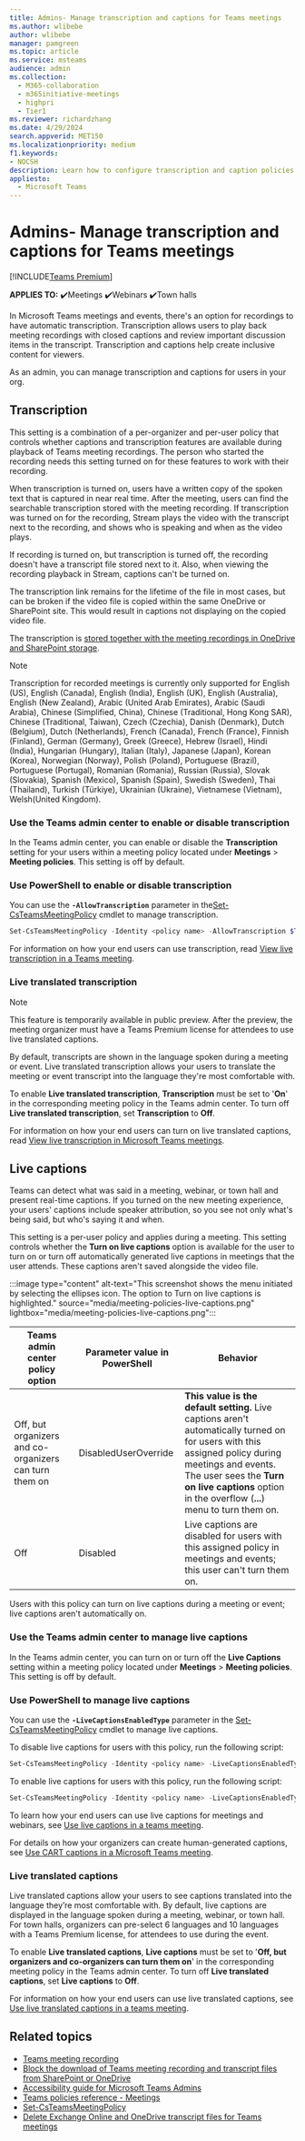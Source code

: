 ```yaml
---
title: Admins- Manage transcription and captions for Teams meetings
ms.author: wlibebe
author: wlibebe
manager: pamgreen
ms.topic: article
ms.service: msteams
audience: admin
ms.collection: 
  - M365-collaboration
  - m365initiative-meetings
  - highpri
  - Tier1
ms.reviewer: richardzhang
ms.date: 4/29/2024
search.appverid: MET150
ms.localizationpriority: medium
f1.keywords:
- NOCSH
description: Learn how to configure transcription and caption policies for Teams meetings.
appliesto: 
  - Microsoft Teams
---
```


# Admins- Manage transcription and captions for Teams meetings

[!INCLUDE[Teams Premium](includes/teams-premium-ecm.md)]

**APPLIES TO:** ✔️Meetings ✔️Webinars ✔️Town halls

In Microsoft Teams meetings and events, there's an option for recordings to have automatic transcription. Transcription allows users to play back meeting recordings with closed captions and review important discussion items in the transcript. Transcription and captions help create inclusive content for viewers.

As an admin, you can manage transcription and captions for users in your org.

## Transcription

This setting is a combination of a per-organizer and per-user policy that controls whether captions and transcription features are available during playback of Teams meeting recordings. The person who started the recording needs this setting turned on for these features to work with their recording.

When transcription is turned on, users have a written copy of the spoken text that is captured in near real time. After the meeting, users can find the searchable transcription stored with the meeting recording. If transcription was turned on for the recording, Stream plays the video with the transcript next to the recording, and shows who is speaking and when as the video plays.

If recording is turned on, but transcription is turned off, the recording doesn't have a transcript file stored next to it. Also, when viewing the recording playback in Stream, captions can't be turned on.

The transcription link remains for the lifetime of the file in most cases, but can be broken if the video file is copied within the same OneDrive or SharePoint site. This would result in captions not displaying on the copied video file.

The transcription is [stored together with the meeting recordings in OneDrive and SharePoint storage](https://support.microsoft.com/office/3cb9acb6-05b2-4f59-a50d-7df61123aa20#bkmk_how-captions-and-transcripts-are-stored).

> [!NOTE]
> Transcription for recorded meetings is currently only supported for English (US), English (Canada), English (India), English (UK), English (Australia), English (New Zealand), Arabic (United Arab Emirates), Arabic (Saudi Arabia), Chinese (Simplified, China), Chinese (Traditional, Hong Kong SAR), Chinese (Traditional, Taiwan), Czech (Czechia), Danish (Denmark), Dutch (Belgium), Dutch (Netherlands), French (Canada), French (France), Finnish (Finland), German (Germany), Greek (Greece), Hebrew (Israel), Hindi (India), Hungarian (Hungary), Italian (Italy), Japanese (Japan), Korean (Korea), Norwegian (Norway), Polish (Poland), Portuguese (Brazil), Portuguese (Portugal), Romanian (Romania), Russian (Russia), Slovak (Slovakia), Spanish (Mexico), Spanish (Spain), Swedish (Sweden), Thai (Thailand), Turkish (Türkiye), Ukrainian (Ukraine), Vietnamese (Vietnam), Welsh(United Kingdom).

### Use the Teams admin center to enable or disable transcription

In the Teams admin center, you can enable or disable the **Transcription** setting for your users within a meeting policy located under **Meetings** > **Meeting policies**. This setting is off by default.

### Use PowerShell to enable or disable transcription

You can use the **`-AllowTranscription`** parameter in the[Set-CsTeamsMeetingPolicy](/powershell/module/skype/set-csteamsmeetingpolicy) cmdlet to manage transcription.

```powershell
Set-CsTeamsMeetingPolicy -Identity <policy name> -AllowTranscription $True
```

For information on how your end users can use transcription, read [View live transcription in a Teams meeting](https://support.microsoft.com/office/dc1a8f23-2e20-4684-885e-2152e06a4a8b).

### Live translated transcription

> [!NOTE]
> This feature is temporarily available in public preview. After the preview, the meeting organizer must have a Teams Premium license for attendees to use live translated captions.

By default, transcripts are shown in the language spoken during a meeting or event. Live translated transcription allows your users to translate the meeting or event transcript into the language they're most comfortable with.

To enable **Live translated transcription**, **Transcription** must be set to '**On**' in the corresponding meeting policy in the Teams admin center. To turn off **Live translated transcription**, set **Transcription** to **Off**.

For information on how your end users can turn on live translated captions, read [View live transcription in Microsoft Teams meetings](https://support.microsoft.com/office/view-live-transcription-in-microsoft-teams-meetings-dc1a8f23-2e20-4684-885e-2152e06a4a8b).

## Live captions

Teams can detect what was said in a meeting, webinar, or town hall and present real-time captions. If you turned on the new meeting experience, your users' captions include speaker attribution, so you see not only what's being said, but who's saying it and when.

This setting is a per-user policy and applies during a meeting. This setting controls whether the **Turn on live captions** option is available for the user to turn on or turn off automatically generated live captions in meetings that the user attends. These captions aren't saved alongside the video file.

:::image type="content" alt-text="This screenshot shows the menu initiated by selecting the ellipses icon. The option to Turn on live captions is highlighted." source="media/meeting-policies-live-captions.png" lightbox="media/meeting-policies-live-captions.png":::

|Teams admin center policy option|Parameter value in PowerShell| Behavior|
|---|---|---|
| Off, but organizers and co-organizers can turn them on | DisabledUserOverride| **This value is the default setting.** Live captions aren't automatically turned on for users with this assigned policy during meetings and events. The user sees the **Turn on live captions** option in the overflow (**...**) menu to turn them on. |
| Off | Disabled | Live captions are disabled for users with this assigned policy in meetings and events; this user can't turn them on.|

Users with this policy can turn on live captions during a meeting or event; live captions aren't automatically on.

### Use the Teams admin center to manage live captions

In the Teams admin center, you can turn on or turn off the **Live Captions** setting within a meeting policy located under **Meetings** > **Meeting policies**. This setting is off by default.

### Use PowerShell to manage live captions

You can use the **`-LiveCaptionsEnabledType`** parameter in the [Set-CsTeamsMeetingPolicy](/powershell/module/skype/set-csteamsmeetingpolicy) cmdlet to manage live captions.

To disable live captions for users with this policy, run the following script:

```powershell
Set-CsTeamsMeetingPolicy -Identity <policy name> -LiveCaptionsEnabledType Disabled
```

To enable live captions for users with this policy, run the following script:

```powershell
Set-CsTeamsMeetingPolicy -Identity <policy name> -LiveCaptionsEnabledType DisabledUserOverride 
```

To learn how your end users can use live captions for meetings and webinars, see [Use live captions in a teams meeting](https://support.microsoft.com/office/4be2d304-f675-4b57-8347-cbd000a21260).

For details on how your organizers can create human-generated captions, see [Use CART captions in a Microsoft Teams meeting](https://support.microsoft.com/office/2dd889e8-32a8-4582-98b8-6c96cf14eb47).

### Live translated captions

Live translated captions allow your users to see captions translated into the language they’re most comfortable with. By default, live captions are displayed in the language spoken during a meeting, webinar, or town hall. For town halls, organizers can pre-select 6 languages and 10 languages with a Teams Premium license, for attendees to use during the event.

To enable **Live translated captions**, **Live captions** must be set to '**Off, but organizers and co-organizers can turn them on**' in the corresponding meeting policy in the Teams admin center. To turn off **Live translated captions**, set **Live captions** to **Off**.

For information on how your end users can use live translated captions, see [Use live translated captions in a teams meeting](https://support.microsoft.com/office/4be2d304-f675-4b57-8347-cbd000a21260).

## Related topics

- [Teams meeting recording](meeting-recording.md)
- [Block the download of Teams meeting recording and transcript files from SharePoint or OneDrive](block-download-meeting-recording.md)
- [Accessibility guide for Microsoft Teams Admins](accessibility-guide-admin.md)
- [Teams policies reference - Meetings](settings-policies-reference.md#meetings)
- [Set-CsTeamsMeetingPolicy](/powershell/module/skype/set-csteamsmeetingpolicy)
- [Delete Exchange Online and OneDrive transcript files for Teams meetings](delete-exchange-online-transcripts.md)

